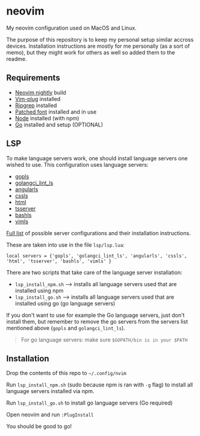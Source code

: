 # neovim
My neovim configuration used on MacOS and Linux.

The purpose of this repository is to keep my personal setup similar accross devices. Installation instructions are mostly for me personally (as a sort of memo), but they might work for others as well so added them to the readme.

## Requirements
- [Neovim nightly](https://github.com/neovim/neovim/releases) build
- [Vim-plug](https://github.com/junegunn/vim-plug) installed
- [Ripgrep](https://github.com/BurntSushi/ripgrep#installation) installed
- [Patched font](https://github.com/ryanoasis/nerd-fonts) installed and in use
- [Node](https://nodejs.org/en/) installed (with npm)
- [Go](https://go.dev/) installed and setup (OPTIONAL)

## LSP
To make language servers work, one should install language servers one wished to use. This configuration uses language servers:
- [gopls](https://github.com/neovim/nvim-lspconfig/blob/master/doc/server_configurations.md#gopls)
- [golangci_lint_ls](https://github.com/neovim/nvim-lspconfig/blob/master/doc/server_configurations.md#golangci_lint_ls)
- [angularls](https://github.com/neovim/nvim-lspconfig/blob/master/doc/server_configurations.md#angularls)
- [cssls](https://github.com/neovim/nvim-lspconfig/blob/master/doc/server_configurations.md#cssls)
- [html](https://github.com/neovim/nvim-lspconfig/blob/master/doc/server_configurations.md#html)
- [tsserver](https://github.com/neovim/nvim-lspconfig/blob/master/doc/server_configurations.md#tsserver)
- [bashls](https://github.com/neovim/nvim-lspconfig/blob/master/doc/server_configurations.md#bashls)
- [vimls](https://github.com/neovim/nvim-lspconfig/blob/master/doc/server_configurations.md#vimls)

[Full list](https://github.com/neovim/nvim-lspconfig/blob/master/doc/server_configurations.md) of possible server configurations and their installation instructions.

These are taken into use in the file `lsp/lsp.lua`:
```
local servers = {'gopls', 'golangci_lint_ls', 'angularls', 'cssls', 'html', 'tsserver', 'bashls', 'vimls' }
```
There are two scripts that take care of the language server installation:
- `lsp_install_npm.sh` --> installs all language servers used that are installed using npm
- `lsp_install_go.sh` --> installs all language servers used that are installed using go (go language servers)

If you don't want to use for example the Go language servers, just don't install them, but remember to remove the go servers from the servers list mentioned above (`gopls` and `golangci_lint_ls`).

>For go language servers: make sure `$GOPATH/bin is in your $PATH`

## Installation
Drop the contents of this repo to `~/.config/nvim`

Run `lsp_install_npm.sh` (sudo because npm is ran with `-g` flag) to install all language servers installed via npm.

Run `lsp_install_go.sh` to install go language servers (Go required)

Open neovim and run `:PlugInstall`

You should be good to go!
